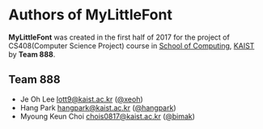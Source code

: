 # Authors of MyLittleFont

**MyLittleFont** was created in the first half of 2017 for the project of CS408(Computer Science Project) course in [School of Computing](https://cs.kaist.ac.kr/), [KAIST](http://www.kaist.ac.kr) by **Team 888**.

## Team 888

- Je Oh Lee <lott9@kaist.ac.kr> ([@xeoh](https://github.com/JeOhLee))
- Hang Park <hangpark@kaist.ac.kr> ([@hangpark](https://github.com/hangpark))
- Myoung Keun Choi <chois0817@kaist.ac.kr> ([@bimak](https://github.com/bimak-server))
